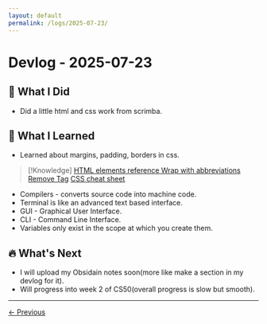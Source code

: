 ```yaml
---
layout: default
permalink: /logs/2025-07-23/
---
```


# Devlog - 2025-07-23

## 🚀 What I Did
- Did a little html and css work from scrimba.

## 🧠 What I Learned
- Learned about margins, padding, borders in  css.

>[!Knowledge]
>[HTML elements reference ](https://developer.mozilla.org/en-US/docs/Web/HTML/Element)
>[Wrap with abbreviations](https://docs.emmet.io/actions/wrap-with-abbreviation/)
>[Remove Tag](https://docs.emmet.io/actions/remove-tag/)
>[CSS cheat sheet](https://developer.mozilla.org/en-US/docs/Web/HTML/Element)

- Compilers - converts source code into machine code.
- Terminal is like an advanced text based interface.
- GUI - Graphical User Interface.
- CLI - Command Line Interface.
- Variables only exist in the scope at which you create them.

## 🔥 What's Next
- I will upload my Obsidain notes soon(more like make a section in my devlog for it).
- Will progress into week 2 of CS50(overall progress is slow but smooth).

---

<div class="nav-links">
<a href="{{ site.baseurl }}/logs/2025-07-20/">← Previous</a>

</div>
